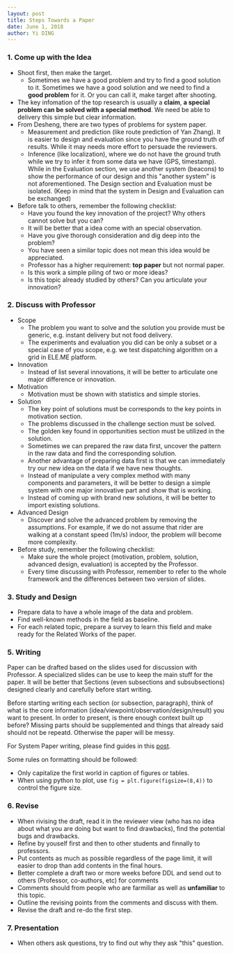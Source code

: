 ```yaml
---
layout: post
title: Steps Towards a Paper
date: June 1, 2018
author: Yi DING
---
```


### 1. Come up with the Idea

* Shoot first, then make the target.
  * Sometimes we have a good problem and try to find a good solution to it. Sometimes we have a good solution and we need to find a **good problem** for it. Or you can call it, make target after shooting.
* The key infomation of the top research is usually a **claim**, **a special problem can be solved with a special method**. We need be able to delivery this simple but clear information.
* From Desheng, there are two types of problems for system paper.
  * Measurement and prediction (like route prediction of Yan Zhang). It is easier to design and evaluation since you have the ground truth of results. While it may needs more effort to persuade the reviewers.
  * Inference (like localization), where we do not have the ground truth while we try to infer it from some data we have (GPS, timestamp). While in the Evaluation section, we use another system (beacons) to show the performance of our design and this "another system" is not aforementioned. The Design section and Evaluation must be isolated. (Keep in mind that the system in Design and Evaluation can be  exchanged)
* Before talk to others, remember the following checklist:
  * Have you found the key innovation of the project? Why others cannot solve but you can?
  * It will be better that a idea come with an special observation.
  * Have you  give thorough consideration and dig deep into the problem?
  * You have seen a similar topic does not mean this idea would be appreciated. 
  * Professor has a higher requirement: **top paper** but not normal paper.
  * Is this work a simple piling of two or more ideas?
  * Is this topic already studied by others? Can you articulate your innovation?

### 2. Discuss with Professor

* Scope
  * The problem you want to solve and the solution you provide must be generic, e.g. instant delivery but not food delivery.
  * The experiments and evaluation you did can be only a subset or a special case of you scope, e.g. we test dispatching algorithm on a grid in ELE.ME platform.
* Innovation
  * Instead of list several innovations, it will be better to articulate one major difference or innovation.
* Motivation
  * Motivation must be shown with statistics and simple stories.
* Solution
  * The key point of solutions must be corresponds to the key points in motivation section.
  * The problems discussed in the challenge section must be solved.
  * The golden key found in opportunities section must be utilized in the solution.
  * Sometimes we can prepared the raw data first, uncover the pattern in the raw data and find the corresponding solution.
  * Another advantage of preparing data first is that we can immediately try our new idea on the data if we have new thoughts.
  * Instead of manipulate a very complex method with many components and parameters, it will be better to design a simple system with one major innovative part and show that is working.
  * Instead of coming up with brand new solutions, it will be better to import existing solutions.
* Advanced Design
  - Discover and solve the advanced problem by removing the assumptions. For example, if we do not assume that rider are walking at a constant speed (1m/s) indoor, the problem will become more complexity.
* Before study, remember the following checklist:
  * Make sure the whole project (motivation, problem, solution, advanced design, evaluation) is accepted by the Professor.
  * Every time discussing with Professor, remember to refer to the whole framework and the differences between two version of slides.

### 3. Study and Design

* Prepare data to have a whole image of the data and problem.
* Find well-known methods in the field as baseline.
* For each related topic, prepare a survey to learn this field and make ready for the Related Works of the paper.

### 5. Writing

Paper can be drafted based on the slides used for discussion with Professor. A specialized slides can be use to keep the main stuff for the paper. It will be better that Sections (even subsections and subsubsections) designed clearly and carefully before start writing.

Before starting writing each section (or subsection, paragraph), think of what is the core information (idea/viewpoint/observation/design/result) you want to present. In order to present, is there enough context built up before? Missing parts should be supplemented and things that already said should not be repeatd. Otherwise the paper will be messy.

For System Paper writing, please find guides in this [post](https://github.com/dymodi/dymodi.github.io/blob/master/Research/Writing/How-to-Write-a-System-Paper.md).

Some rules on formatting should be followed:

* Only capitalize the first world in caption of figures or tables.
* When using python to plot, use `fig = plt.figure(figsize=(8,4))` to control the figure size.

### 6. Revise

* When rivising the draft, read it in the reviewer view (who has no idea about what you are doing but want to find drawbacks), find the potential bugs and drawbacks.
* Refine by youself first and then to other students and finnally to professors.
* Put contents as much as possible regardless of the page limit, it will easier to drop than add contents in the final hours.
* Better complete a draft two or more weeks before DDL and send out to others (Professor, co-authors, etc) for comments
* Comments should  from people who are farmiliar as well as **unfamiliar** to this topic.
* Outline the revising points from the comments and discuss with them.
* Revise the draft and re-do the first step.

### 7. Presentation

* When others ask questions, try to find out why they ask "this" question.

